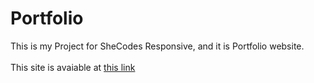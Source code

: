 # Portfolio
This is my Project for SheCodes Responsive, and it is Portfolio website.
<br />
<br />
This site is avaiable at [this link](https://beamish-valkyrie-2e687d.netlify.app/)

